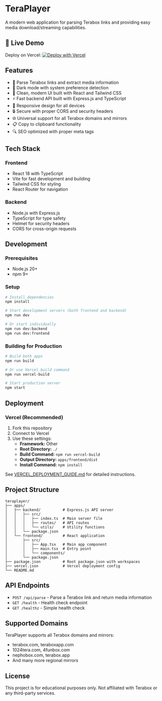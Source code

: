 # TeraPlayer

A modern web application for parsing Terabox links and providing easy media download/streaming capabilities.

## 🚀 Live Demo
Deploy on Vercel: [![Deploy with Vercel](https://vercel.com/button)](https://vercel.com/new/clone?repository-url=https://github.com/kirankigi5/teraplayer)

## Features

- 🎥 Parse Terabox links and extract media information
- 🌙 Dark mode with system preference detection
- 🚀 Clean, modern UI built with React and Tailwind CSS
- ⚡ Fast backend API built with Express.js and TypeScript
- 📱 Responsive design for all devices
- 🔒 Secure with proper CORS and security headers
- 🌐 Universal support for all Terabox domains and mirrors
- 📋 Copy to clipboard functionality
- 🔍 SEO optimized with proper meta tags

## Tech Stack

### Frontend
- React 18 with TypeScript
- Vite for fast development and building
- Tailwind CSS for styling
- React Router for navigation

### Backend
- Node.js with Express.js
- TypeScript for type safety
- Helmet for security headers
- CORS for cross-origin requests

## Development

### Prerequisites
- Node.js 20+
- npm 9+

### Setup
```bash
# Install dependencies
npm install

# Start development servers (both frontend and backend)
npm run dev

# Or start individually
npm run dev:backend
npm run dev:frontend
```

### Building for Production
```bash
# Build both apps
npm run build

# Or use Vercel build command
npm run vercel-build

# Start production server
npm start
```

## Deployment

### Vercel (Recommended)
1. Fork this repository
2. Connect to Vercel
3. Use these settings:
   - **Framework:** Other
   - **Root Directory:** `./`
   - **Build Command:** `npm run vercel-build`
   - **Output Directory:** `apps/frontend/dist`
   - **Install Command:** `npm install`

See [VERCEL_DEPLOYMENT_GUIDE.md](./VERCEL_DEPLOYMENT_GUIDE.md) for detailed instructions.

## Project Structure

```
teraplayer/
├── apps/
│   ├── backend/          # Express.js API server
│   │   ├── src/
│   │   │   ├── index.ts  # Main server file
│   │   │   ├── routes/   # API routes
│   │   │   └── utils/    # Utility functions
│   │   └── package.json
│   └── frontend/         # React application
│       ├── src/
│       │   ├── App.tsx   # Main app component
│       │   ├── main.tsx  # Entry point
│       │   └── components/
│       └── package.json
├── package.json          # Root package.json with workspaces
├── vercel.json           # Vercel deployment config
└── README.md
```

## API Endpoints

- `POST /api/parse` - Parse a Terabox link and return media information
- `GET /health` - Health check endpoint
- `GET /healthz` - Simple health check

## Supported Domains

TeraPlayer supports all Terabox domains and mirrors:
- terabox.com, teraboxapp.com
- 1024tera.com, 4funbox.com
- nephobox.com, terabox.app
- And many more regional mirrors

## License

This project is for educational purposes only. Not affiliated with Terabox or any third-party services.